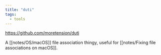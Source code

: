 ```yaml
---
title: "duti"
tags: 
  - tools
---
```


https://github.com/moretension/duti

A [[notes/OS/macOS]] file association thingy, useful for [[notes/Fixing file associations on macOS]].